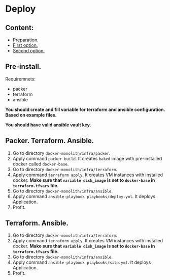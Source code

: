 # Deploy

## Content:
<!--ts-->
* [Preparation.](#pre-install)
* [First option.](#packer-terraform-ansible)
* [Second option.](#terraform-ansible)
<!--te-->
## Pre-install.
Requiremnets:
 - packer
 - terraform
 - ansible

**You should create and fill variable for terraform and ansible configuration. Based on example files.**

**You should have valid ansible vault key.**

## Packer. Terraform. Ansible.
1. Go to directory `docker-monolith/infra/packer`.
2. Apply command `packer build`. It creates `baked` image with pre-installed docker called `docker-base`.
3. Go to directory `docker-monolith/infra/terraform`.
4. Apply command `terraform apply`. It creates VM instances with installed docker. **Make sure that `variable disk_image` is set to `docker-base` in `terraform.tfvars` file.**
5. Go to directory `docker-monolith/infra/ansible`.
6. Apply command `ansible-playbook playbooks/deploy.yml`. It deploys Application.
7. Profit. 
## Terraform. Ansible.
1. Go to directory `docker-monolith/infra/terraform`.
2. Apply command `terraform apply`. It creates VM instances with installed docker. **Make sure that `variable disk_image` is set to `docker-base` in `terraform.tfvars` file.**
3. Go to directory `docker-monolith/infra/ansible`.
4. Apply command `ansible-playbook playbooks/site.yml`. It deploys Application.
5. Profit. 
